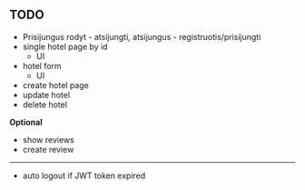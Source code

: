 ## TODO

+ Prisijungus rodyt - atsijungti, atsijungus - registruotis/prisijungti
+ single hotel page by id
    + UI
+ hotel form
    - UI
+ create hotel page
+ update hotel
+ delete hotel

**Optional**

- show reviews
- create review
---
- auto logout if JWT token expired 

